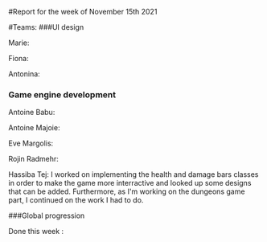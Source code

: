 #Report for the week of November 15th 2021


#Teams:
###UI design


Marie: 


Fiona:

Antonina: 

### Game engine development

Antoine Babu:



Antoine Majoie:



Eve Margolis:



Rojin Radmehr:



Hassiba Tej: I worked on implementing the health and damage bars classes in order to make the game more interractive and looked up some designs that can be added. Furthermore, as I'm working on the dungeons game part, I continued on the work I had to do.


###Global progression



Done this week :

